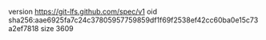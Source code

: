 version https://git-lfs.github.com/spec/v1
oid sha256:aae6925fa7c24c37805957759859df1f69f2538ef42cc60ba0e15c73a2ef7818
size 3609
